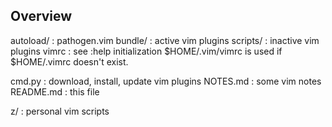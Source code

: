 

## Overview

autoload/	: pathogen.vim
bundle/		: active vim plugins
scripts/	: inactive vim plugins
vimrc 		: see :help initialization
		  $HOME/.vim/vimrc is used if $HOME/.vimrc doesn't exist.

cmd.py		: download, install, update vim plugins
NOTES.md	: some vim notes
README.md	: this file

z/		: personal vim scripts
